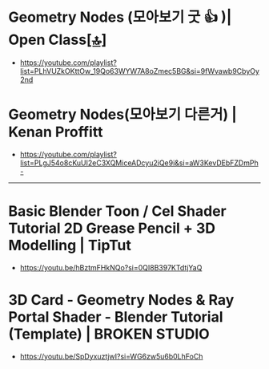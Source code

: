 # Geometry Nodes (모아보기 굿 👍 )| Open Class[[🔝]](#link)
- https://youtube.com/playlist?list=PLhVUZkOKttOw_19Qo63WYW7A8oZmec5BG&si=9fWvawb9CbyOy2nd

# Geometry Nodes(모아보기 다른거) | Kenan Proffitt
- https://youtube.com/playlist?list=PLgJ54o8cKuUI2eC3XQMiceADcyu2iQe9i&si=aW3KevDEbFZDmPh-

<hr>

# Basic Blender Toon / Cel Shader Tutorial 2D Grease Pencil + 3D Modelling | TipTut
- https://youtu.be/hBztmFHkNQo?si=0QI8B397KTdtjYaQ 

# 3D Card - Geometry Nodes & Ray Portal Shader - Blender Tutorial (Template) | BROKEN STUDIO
- https://youtu.be/SpDyxuztjwI?si=WG6zw5u6b0LhFoCh
